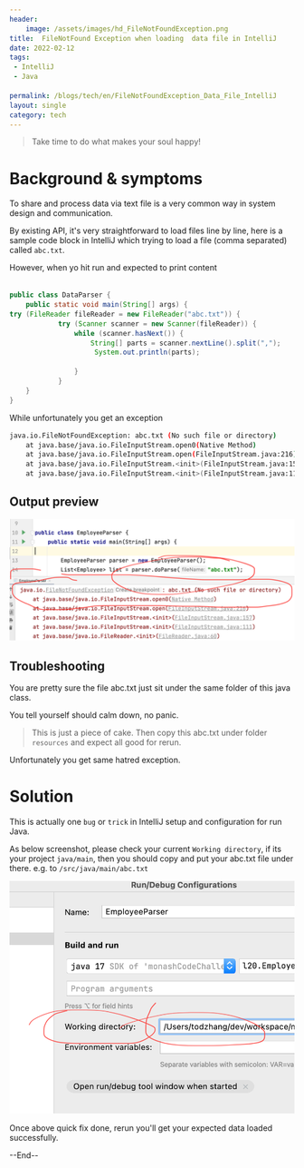 ```yaml
---
header:
    image: /assets/images/hd_FileNotFoundException.png
title:  FileNotFound Exception when loading  data file in IntelliJ
date: 2022-02-12
tags:
 - IntelliJ
 - Java
 
permalink: /blogs/tech/en/FileNotFoundException_Data_File_IntelliJ
layout: single
category: tech
---
```


> Take time to do what makes your soul happy!


# Background & symptoms

To share and process data via text file is a very common way in system design and communication.

By existing API, it's very straightforward to load files line by line, here is a sample code block in IntelliJ which trying to load a file (comma separated) called `abc.txt`. 

However, when yo hit run and expected to print content

```java

public class DataParser {
    public static void main(String[] args) {
try (FileReader fileReader = new FileReader("abc.txt")) {
            try (Scanner scanner = new Scanner(fileReader)) {
                while (scanner.hasNext()) {
                    String[] parts = scanner.nextLine().split(",");
                     System.out.println(parts);

                }
            }
    }
}
```

While unfortunately you get an exception

```bash
java.io.FileNotFoundException: abc.txt (No such file or directory)
	at java.base/java.io.FileInputStream.open0(Native Method)
	at java.base/java.io.FileInputStream.open(FileInputStream.java:216)
	at java.base/java.io.FileInputStream.<init>(FileInputStream.java:157)
	at java.base/java.io.FileInputStream.<init>(FileInputStream.java:111)

```


## Output preview

![output](/assets/images/FileNotFoundException.png)



## Troubleshooting
You are pretty sure the file abc.txt just sit under the same folder of this java class. 

You tell yourself should calm down, no panic. 
> This is just a piece of cake. 
Then copy this abc.txt under folder `resources` and expect all good for rerun.

Unfortunately you get same hatred exception.

# Solution

This is actually one `bug` or `trick` in IntelliJ setup and configuration for run Java.

As below screenshot, please check your current `Working directory`, if its your project `java/main`, then you should copy and put your abc.txt file under there.  e.g. to `/src/java/main/abc.txt`

![output](/assets/images/FileNotFoundExceptionSolution.png)


Once above quick fix done, rerun you'll get your expected data loaded successfully.





--End--



